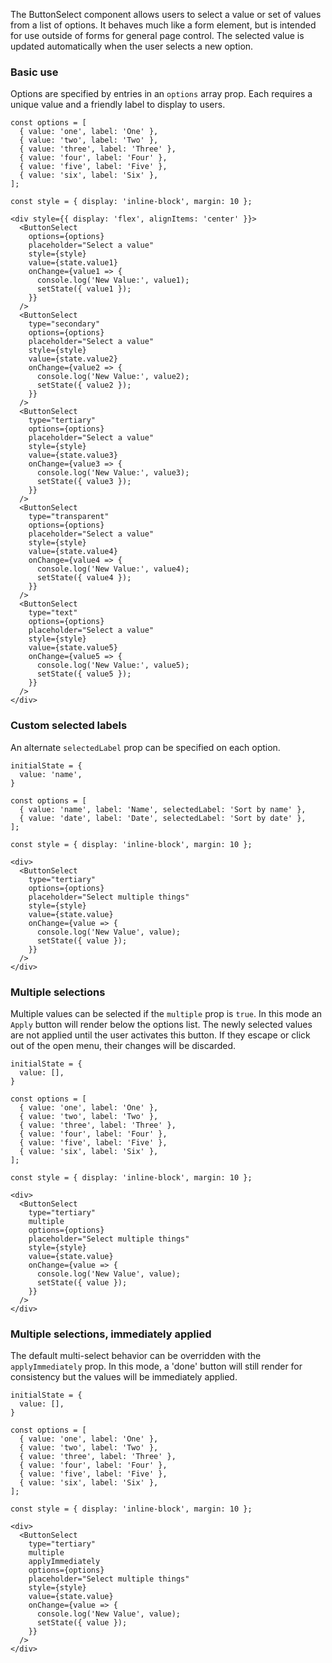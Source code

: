 The ButtonSelect component allows users to select a value or set of values from a list of options. It behaves much like a form element, but is intended for use outside of forms for general page control. The selected value is updated automatically when the user selects a new option.

### Basic use

Options are specified by entries in an `options` array prop. Each requires a unique value and a friendly label to display to users.
```
const options = [
  { value: 'one', label: 'One' },
  { value: 'two', label: 'Two' },
  { value: 'three', label: 'Three' },
  { value: 'four', label: 'Four' },
  { value: 'five', label: 'Five' },
  { value: 'six', label: 'Six' },
];

const style = { display: 'inline-block', margin: 10 };

<div style={{ display: 'flex', alignItems: 'center' }}>
  <ButtonSelect
    options={options}
    placeholder="Select a value"
    style={style}
    value={state.value1}
    onChange={value1 => {
      console.log('New Value:', value1);
      setState({ value1 });
    }}
  />
  <ButtonSelect
    type="secondary"
    options={options}
    placeholder="Select a value"
    style={style}
    value={state.value2}
    onChange={value2 => {
      console.log('New Value:', value2);
      setState({ value2 });
    }}
  />
  <ButtonSelect
    type="tertiary"
    options={options}
    placeholder="Select a value"
    style={style}
    value={state.value3}
    onChange={value3 => {
      console.log('New Value:', value3);
      setState({ value3 });
    }}
  />
  <ButtonSelect
    type="transparent"
    options={options}
    placeholder="Select a value"
    style={style}
    value={state.value4}
    onChange={value4 => {
      console.log('New Value:', value4);
      setState({ value4 });
    }}
  />
  <ButtonSelect
    type="text"
    options={options}
    placeholder="Select a value"
    style={style}
    value={state.value5}
    onChange={value5 => {
      console.log('New Value:', value5);
      setState({ value5 });
    }}
  />
</div>
```

### Custom selected labels

An alternate `selectedLabel` prop can be specified on each option.

```
initialState = {
  value: 'name',
}

const options = [
  { value: 'name', label: 'Name', selectedLabel: 'Sort by name' },
  { value: 'date', label: 'Date', selectedLabel: 'Sort by date' },
];

const style = { display: 'inline-block', margin: 10 };

<div>
  <ButtonSelect
    type="tertiary"
    options={options}
    placeholder="Select multiple things"
    style={style}
    value={state.value}
    onChange={value => {
      console.log('New Value', value);
      setState({ value });
    }}
  />
</div>
```

### Multiple selections

Multiple values can be selected if the `multiple` prop is `true`. In this mode an `Apply` button will render below the options list. The newly selected values are not applied until the user activates this button. If they escape or click out of the open menu, their changes will be discarded.

```
initialState = {
  value: [],
}

const options = [
  { value: 'one', label: 'One' },
  { value: 'two', label: 'Two' },
  { value: 'three', label: 'Three' },
  { value: 'four', label: 'Four' },
  { value: 'five', label: 'Five' },
  { value: 'six', label: 'Six' },
];

const style = { display: 'inline-block', margin: 10 };

<div>
  <ButtonSelect
    type="tertiary"
    multiple
    options={options}
    placeholder="Select multiple things"
    style={style}
    value={state.value}
    onChange={value => {
      console.log('New Value', value);
      setState({ value });
    }}
  />
</div>
```

### Multiple selections, immediately applied

The default multi-select behavior can be overridden with the `applyImmediately` prop. In this mode, a 'done' button will still render for consistency but the values will be immediately applied.

```
initialState = {
  value: [],
}

const options = [
  { value: 'one', label: 'One' },
  { value: 'two', label: 'Two' },
  { value: 'three', label: 'Three' },
  { value: 'four', label: 'Four' },
  { value: 'five', label: 'Five' },
  { value: 'six', label: 'Six' },
];

const style = { display: 'inline-block', margin: 10 };

<div>
  <ButtonSelect
    type="tertiary"
    multiple
    applyImmediately
    options={options}
    placeholder="Select multiple things"
    style={style}
    value={state.value}
    onChange={value => {
      console.log('New Value', value);
      setState({ value });
    }}
  />
</div>
```
